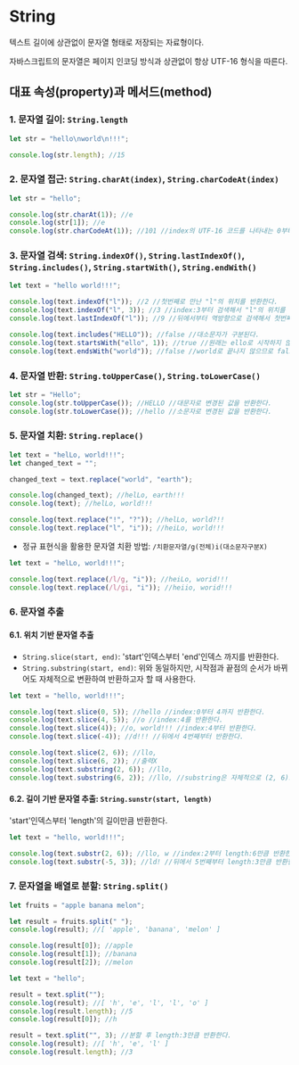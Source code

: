 # String

텍스트 길이에 상관없이 문자열 형태로 저장되는 자료형이다.

자바스크립트의 문자열은 페이지 인코딩 방식과 상관없이 항상 UTF-16 형식을 따른다.

## 대표 속성(property)과 메서드(method)

### 1. 문자열 길이: `String.length`

```javascript
let str = "hello\nworld\n!!!";

console.log(str.length); //15
```

### 2. 문자열 접근: `String.charAt(index)`, `String.charCodeAt(index)`

```javascript
let str = "hello";

console.log(str.charAt(1)); //e
console.log(str[1]); //e
console.log(str.charCodeAt(1)); //101 //index의 UTF-16 코드를 나타내는 0부터 65535 사이의 정수를 반환한다.
```

### 3. 문자열 검색: `String.indexOf()`, `String.lastIndexOf()`, `String.includes()`, `String.startWith()`, `String.endWith()`

```javascript
let text = "hello world!!!";

console.log(text.indexOf("l")); //2 //첫번째로 만난 "l"의 위치를 반환한다.
console.log(text.indexOf("l", 3)); //3 //index:3부터 검색해서 "l"의 위치를 반환한다.
console.log(text.lastIndexOf("l")); //9 //뒤에서부터 역방향으로 검색해서 첫번째로 만난 "l"의 위치를 반환한다.

console.log(text.includes("HELLO")); //false //대소문자가 구분된다.
console.log(text.startsWith("ello", 1)); //true //원래는 ello로 시작하지 않으므로 false를 반환하나, index:1부터 검색해서 true를 반환한다.
console.log(text.endsWith("world")); //false //world로 끝나지 않으므로 false를 반환한다.
```

### 4. 문자열 반환: `String.toUpperCase()`, `String.toLowerCase()`

```javascript
let str = "Hello";
console.log(str.toUpperCase()); //HELLO //대문자로 변경된 값을 반환한다.
console.log(str.toLowerCase()); //hello //소문자로 변경된 값을 반환한다.
```

### 5. 문자열 치환: `String.replace()`

```javascript
let text = "helLo, world!!!";
let changed_text = "";

changed_text = text.replace("world", "earth");

console.log(changed_text); //helLo, earth!!!
console.log(text); //helLo, world!!!

console.log(text.replace("!", "?")); //helLo, world?!!
console.log(text.replace("l", "i")); //heiLo, world!!!
```

- 정규 표현식을 활용한 문자열 치환 방법: `/치환문자열/g(전체)i(대소문자구분X)`

```javascript
let text = "helLo, world!!!";

console.log(text.replace(/l/g, "i")); //heiLo, worid!!!
console.log(text.replace(/l/gi, "i")); //heiio, worid!!!
```

### 6. 문자열 추출

#### 6.1. 위치 기반 문자열 추출

- `String.slice(start, end)`: 'start'인덱스부터 'end'인덱스 까지를 반환한다.
- `String.substring(start, end)`: 위와 동일하지만, 시작점과 끝점의 순서가 바뀌어도 자체적으로 변환하여 반환하고자 할 때 사용한다.

```javascript
let text = "hello, world!!!";

console.log(text.slice(0, 5)); //hello //index:0부터 4까지 반환한다.
console.log(text.slice(4, 5)); //o //index:4를 반환한다.
console.log(text.slice(4)); //o, world!!! //index:4부터 반환한다.
console.log(text.slice(-4)); //d!!! //뒤에서 4번째부터 반환한다.

console.log(text.slice(2, 6)); //llo,
console.log(text.slice(6, 2)); //출력X
console.log(text.substring(2, 6)); //llo,
console.log(text.substring(6, 2)); //llo, //substring은 자체적으로 (2, 6)으로 변환한다.
```

#### 6.2. 길이 기반 문자열 추출: `String.sunstr(start, length)`

'start'인덱스부터 'length'의 길이만큼 반환한다.

```javascript
let text = "hello, world!!!";

console.log(text.substr(2, 6)); //llo, w //index:2부터 length:6만큼 반환한다.
console.log(text.substr(-5, 3)); //ld! //뒤에서 5번째부터 length:3만큼 반환한다.
```

### 7. 문자열을 배열로 분할: `String.split()`

```javascript
let fruits = "apple banana melon";

let result = fruits.split(" ");
console.log(result); //[ 'apple', 'banana', 'melon' ]

console.log(result[0]); //apple
console.log(result[1]); //banana
console.log(result[2]); //melon

let text = "hello";

result = text.split("");
console.log(result); //[ 'h', 'e', 'l', 'l', 'o' ]
console.log(result.length); //5
console.log(result[0]); //h

result = text.split("", 3); //분할 후 length:3만큼 반환한다.
console.log(result); //[ 'h', 'e', 'l' ]
console.log(result.length); //3
```
